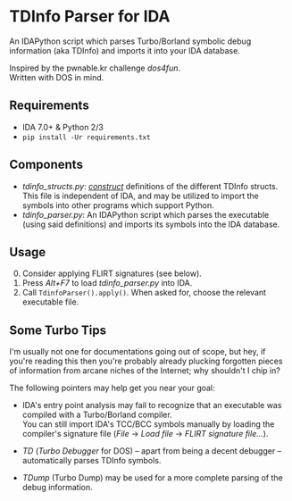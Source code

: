 # TDInfo Parser for IDA

An IDAPython script which parses Turbo/Borland symbolic debug information (aka TDInfo) and imports it into your IDA database.

Inspired by the pwnable.kr challenge _dos4fun_.  
Written with DOS in mind.

## Requirements

- IDA 7.0+ & Python 2/3
- `pip install -Ur requirements.txt`

## Components

- _tdinfo_structs.py_: [_construct_](https://github.com/construct/construct) definitions of the different TDInfo structs.  
This file is independent of IDA, and may be utilized to import the symbols into other programs which support Python.
- _tdinfo_parser.py_: An IDAPython script which parses the executable (using said definitions) and imports its symbols into the IDA database.

## Usage

0. Consider applying FLIRT signatures (see below).
1. Press _Alt+F7_ to load _tdinfo_parser.py_ into IDA.
2. Call `TdinfoParser().apply()`. When asked for, choose the relevant executable file.

## Some Turbo Tips

I'm usually not one for documentations going out of scope, but hey, if you're reading this then you're probably already plucking forgotten pieces of information from arcane niches of the Internet; why shouldn't I chip in?

The following pointers may help get you near your goal:

- IDA's entry point analysis may fail to recognize that an executable was compiled with a Turbo/Borland compiler.  
 You can still import IDA's TCC/BCC symbols manually by loading the compiler's signature file (_File_ -> _Load file_ -> _FLIRT signature file..._).

- _TD_ (_Turbo Debugger_ for DOS) – apart from being a decent debugger – automatically parses TDInfo symbols.

- _TDump_ (Turbo Dump) may be used for a more complete parsing of the debug information.
